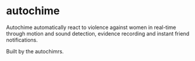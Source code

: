 # autochime

Autochime automatically react to violence against women in real-time through motion and sound detection, evidence recording and instant friend notifications.

Built by the autochimrs. 